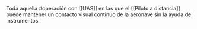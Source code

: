 Toda aquella #operación con [[UAS]] en las que el [[Piloto a distancia]] puede mantener un contacto visual continuo de la aeronave sin la ayuda de instrumentos.